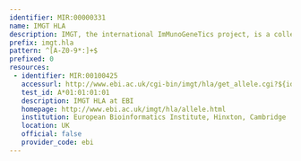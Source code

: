 ```yaml
---
identifier: MIR:00000331
name: IMGT HLA
description: IMGT, the international ImMunoGeneTics project, is a collection of high-quality integrated databases specialising in Immunoglobulins, T cell receptors and the Major Histocompatibility Complex (MHC) of all vertebrate species. IMGT/HLA is a database for sequences of the human MHC, referred to as HLA. It includes all the official sequences for the WHO Nomenclature Committee For Factors of the HLA System. This collection references allele information through the WHO nomenclature.
prefix: imgt.hla
pattern: ^[A-Z0-9*:]+$
prefixed: 0
resources:
 - identifier: MIR:00100425
   accessurl: http://www.ebi.ac.uk/cgi-bin/imgt/hla/get_allele.cgi?${id}
   test_id: A*01:01:01:01
   description: IMGT HLA at EBI
   homepage: http://www.ebi.ac.uk/imgt/hla/allele.html
   institution: European Bioinformatics Institute, Hinxton, Cambridge
   location: UK
   official: false
   provider_code: ebi
---
```

